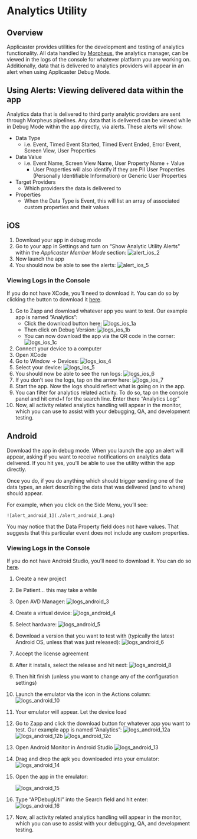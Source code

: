 # Analytics Utility

## Overview

Applicaster provides utilities for the development and testing of analytics functionality. All data handled by [Morpheus](/analytics/morpheus/morpheus.md), the analytics manager, can be viewed in the logs of the console for whatever platform you are working on. Additionally, data that is delivered to analytics providers will appear in an alert when using Applicaster Debug Mode. 

## Using Alerts: Viewing delivered data within the app

Analytics data that is delivered to third party analytic providers are sent through Morpheus pipelines. Any data that is delivered can be viewed while in Debug Mode within the app directly, via alerts. These alerts will show:

* Data Type
	* i.e. Event, Timed Event Started, Timed Event Ended, Error Event, Screen View, User Properties
* Data Value
	* i.e. Event Name, Screen View Name, User Property Name + Value
		* User Properties will also identify if they are PII User Properties (Personally Identifiable Information) or Generic User Properties
* Target Providers
	* Which providers the data is delivered to
* Properties
	* When the Data Type is Event, this will list an array of associated custom properties and their values

## iOS

1. Download your app in debug mode
2. Go to your app in Settings and turn on “Show Analytic Utility Alerts" within the *Applicaster Member Mode* section:
	![alert_ios_2](./alert_ios_2.png)
3. Now launch the app
4. You should now be able to see the alerts:
	![alert_ios_5](./alert_ios_5.png)

### Viewing Logs in the Console

If you do not have XCode, you’ll need to download it. You can do so by clicking the button to download it [here](https://developer.apple.com/xcode/).

1. Go to Zapp and download whatever app you want to test. Our example app is named “Analytics”:
	* Click the download button here:
	![logs_ios_1a](./logs_ios_1a.png)
	* Then click on Debug Version:
	![logs_ios_1b](./logs_ios_1b.png)
	* You can now download the app via the QR code in the corner:
	![logs_ios_1c](./logs_ios_1c.png)
2. Connect your device to a computer
3. Open XCode
4. Go to Window → Devices:
	![logs_ios_4](./logs_ios_4.png)
5. Select your device:
	![logs_ios_5](./logs_ios_5.png)
6. You should now be able to see the run logs:
	![logs_ios_6](./logs_ios_6.png)
7. If you don’t see the logs, tap on the arrow here:
	![logs_ios_7](./logs_ios_7.png)
8. Start the app. Now the logs should reflect what is going on in the app.
9. You can filter for analytics related activity.
To do so, tap on the console panel and hit cmd+f for the search line. Enter there “Analytics Log:”
10. Now, all activity related analytics handling will appear in the monitor, which you can use to assist with your debugging, QA, and development testing.

## Android

Download the app in debug mode. When you launch the app an alert will appear, asking if you want to receive notifications on analytics data delivered. If you hit yes, you'll be able to use the utility within the app directly.

Once you do, if you do anything which should trigger sending one of the data types, an alert describing the data that was delivered (and to where) should appear.

For example, when you click on the Side Menu, you’ll see:

	![alert_android_1](./alert_android_1.png)

You may notice that the Data Property field does not have values. That suggests that this particular event does not include any custom properties.

### Viewing Logs in the Console

If you do not have Android Studio, you’ll need to download it. You can do so [here](https://developer.android.com/studio/index.html).

1. Create a new project
2. Be Patient… this may take a while
3. Open AVD Manager:
	![logs_android_3](./logs_android_3.png)
4. Create a virtual device:
	![logs_android_4](./logs_android_4.png)
5. Select hardware:
	![logs_android_5](./logs_android_5.png)
6. Download a version that you want to test with (typically the latest Android OS, unless that was just released):
	![logs_android_6](./logs_android_6.png)
7. Accept the license agreement
8. After it installs, select the release and hit next:
	![logs_android_8](./logs_android_8.png)
9. Then hit finish (unless you want to change any of the configuration settings)
10. Launch the emulator via the icon in the Actions column:
	![logs_android_10](./logs_android_10.png)
11. Your emulator will appear. Let the device load
12. Go to Zapp and click the download button for whatever app you want to test. Our example app is named “Analytics”:
	![logs_android_12a](./logs_android_12a.png)
	![logs_android_12b](./logs_android_12b.png)
	![logs_android_12c](./logs_android_12c.png)
13. Open Android Monitor in Android Studio
	![logs_android_13](./logs_android_13.png)
14. Drag and drop the apk you downloaded into your emulator:
	![logs_android_14](./logs_android_14.png)
15. Open the app in the emulator:

	![logs_android_15](./logs_android_15.png)
16. Type “APDebugUtil” into the Search field and hit enter:
	![logs_android_16](./logs_android_16.png)
17. Now, all activity related analytics handling will appear in the monitor, which you can use to assist with your debugging, QA, and development testing.